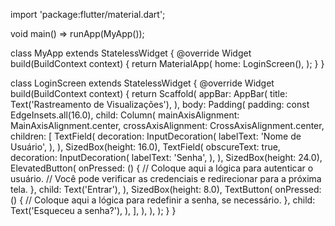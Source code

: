 import 'package:flutter/material.dart';

void main() => runApp(MyApp());

class MyApp extends StatelessWidget {
  @override
  Widget build(BuildContext context) {
    return MaterialApp(
      home: LoginScreen(),
    );
  }
}

class LoginScreen extends StatelessWidget {
  @override
  Widget build(BuildContext context) {
    return Scaffold(
      appBar: AppBar(
        title: Text('Rastreamento de Visualizações'),
      ),
      body: Padding(
        padding: const EdgeInsets.all(16.0),
        child: Column(
          mainAxisAlignment: MainAxisAlignment.center,
          crossAxisAlignment: CrossAxisAlignment.center,
          children: <Widget>[
            TextField(
              decoration: InputDecoration(
                labelText: 'Nome de Usuário',
              ),
            ),
            SizedBox(height: 16.0),
            TextField(
              obscureText: true,
              decoration: InputDecoration(
                labelText: 'Senha',
              ),
            ),
            SizedBox(height: 24.0),
            ElevatedButton(
              onPressed: () {
                // Coloque aqui a lógica para autenticar o usuário.
                // Você pode verificar as credenciais e redirecionar para a próxima tela.
              },
              child: Text('Entrar'),
            ),
            SizedBox(height: 8.0),
            TextButton(
              onPressed: () {
                // Coloque aqui a lógica para redefinir a senha, se necessário.
              },
              child: Text('Esqueceu a senha?'),
            ),
          ],
        ),
      ),
    );
  }
}
